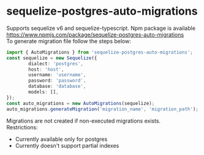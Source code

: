 # sequelize-postgres-auto-migrations
Supports sequelize v6 and sequelize-typescript.
Npm package is available https://www.npmjs.com/package/sequelize-postgres-auto-migrations  
To generate migration file follow the steps below:
```ts
import { AutoMigrations } from 'sequelize-postgres-auto-migrations';
const sequelize = new Sequelize({
        dialect: 'postgres',
        host: 'host',
        username: 'username',
        password: 'password',
        database: 'database',
        models: [],
});
const auto_migrations = new AutoMigrations(sequelize);  
auto_migrations.generateMigration('migration_name', 'migration_path');
```
Migrations are not created if non-executed migrations exists.  
Restrictions:  
* Currently available only for postgres
* Currently doesn't support partial indexes